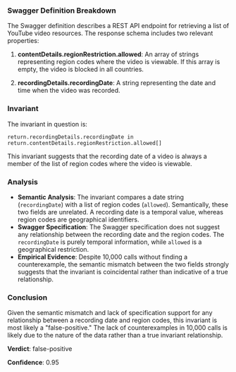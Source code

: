 ### Swagger Definition Breakdown

The Swagger definition describes a REST API endpoint for retrieving a list of YouTube video resources. The response schema includes two relevant properties:

1. **contentDetails.regionRestriction.allowed**: An array of strings representing region codes where the video is viewable. If this array is empty, the video is blocked in all countries.

2. **recordingDetails.recordingDate**: A string representing the date and time when the video was recorded.

### Invariant

The invariant in question is:

`return.recordingDetails.recordingDate in return.contentDetails.regionRestriction.allowed[]`

This invariant suggests that the recording date of a video is always a member of the list of region codes where the video is viewable.

### Analysis

- **Semantic Analysis**: The invariant compares a date string (`recordingDate`) with a list of region codes (`allowed`). Semantically, these two fields are unrelated. A recording date is a temporal value, whereas region codes are geographical identifiers.
- **Swagger Specification**: The Swagger specification does not suggest any relationship between the recording date and the region codes. The `recordingDate` is purely temporal information, while `allowed` is a geographical restriction.
- **Empirical Evidence**: Despite 10,000 calls without finding a counterexample, the semantic mismatch between the two fields strongly suggests that the invariant is coincidental rather than indicative of a true relationship.

### Conclusion

Given the semantic mismatch and lack of specification support for any relationship between a recording date and region codes, this invariant is most likely a "false-positive." The lack of counterexamples in 10,000 calls is likely due to the nature of the data rather than a true invariant relationship.

**Verdict**: false-positive

**Confidence**: 0.95
